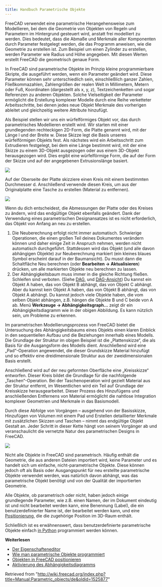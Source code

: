 ```yaml
---
title: Handbuch Parametrische Objekte
---
```


FreeCAD verwendet eine parametrische Herangehensweise zum Modellieren, bei dem die Geometrie von Objekten von Regeln und Parametern im Hintergrund gesteuert wird, anstatt frei modelliert zu werden. Dies bedeutet, dass die Abmaße und Merkmale aller Komponenten durch Parameter festgelegt werden, die das Programm anweisen, wie die Geometrie zu erstellen ist. Zum Beispiel um einen Zylinder zu erstellen, werden Parameter wie Radius und Höhe angegeben. Mit diesen Werten erstellt FreeCAD die geometrisch genaue Form.

In FreeCAD sind parametrische Objekte im Prinzip kleine programmierbare Skripte, die ausgeführt werden, wenn ein Parameter geändert wird. Diese Parameter können sehr unterschiedlich sein, einschließlich ganzer Zahlen, Fließkommazahlen, Zahlengrößen der realen Welt in Millimetern, Metern oder Fuß, Koordinaten (dargestellt als x, y, z), Textzeichenketten und sogar Referenzen zu anderen Objekten. Solche Vielseitigkeit der Parameter ermöglicht die Erstellung komplexer Modelle durch eine Reihe verketteter Arbeitsschritte, bei denen jedes neue Objekt Merkmale des vorherigen ableitet und gleichzeitig weitere Attribute hinzufügt.

Als Beispiel stellen wir uns ein würfelförmiges Objekt vor, das durch parametrisches Modellieren erstellt wird. Wir starten mit einer grundlegenden rechteckigen 2D-Form, die Platte genannt wird, mit der Länge l und der Breite w. Diese Skizze legt die Basis unseres würfelförmigen Objekts fest. Als nächstes wird ein Arbeitsschritt zum Extrudieren festgelegt, bei dem eine Länge bestimmt wird, mit der eine Skizze zu einem 3D-Objekt ausgezogen oder aus einem 3D-Objekt herausgezogen wird. Dies ergibt eine würfelförmige Form, die auf der Form der Skizze und auf der angegebenen Extrusionslänge basiert.

![](/images/FreeCAD_022_PArametricDesignPlate.png)

Auf der Oberseite der Platte skizziere einen Kreis mit einem bestimmten Durchmesser d. Anschließend verwende diesen Kreis, um aus der Originalplatte eine Tasche zu erstellen (Material zu entfernen).

![](/images/FreeCAD_022_ParametricDesignPocket.png)

Wenn du dich entscheidest, die Abmessungen der Platte oder des Kreises zu ändern, wird das endgültige Objekt ebenfalls geändert. Dank der Verwendung eines parametrischen Designansatzes ist es nicht erforderlich, das Objekt von Anfang an neu zu erstellen.

1. Die Neuberechnung erfolgt nicht immer automatisch. Schwierige Operationen, die einen großen Teil deines Dokumentes verändern können und daher einige Zeit in Anspruch nehmen, werden nicht automatisch durchgeführt. Stattdessen wird das Objekt (und alle davon abhängigen Objekte) zur Neuberechnung markiert (ein kleines blaues Symbol erscheint darauf in der Baumansicht). Du musst dann die Schaltfläche Neu berechnen (oder **Bearbeiten -> Aktualisieren**) drücken, um alle markierten Objekte neu berechnen zu lassen.
2. Der Abhängigkeitsbaum muss immer in die gleiche Richtung fließen. Schleifen sind verboten. (Siehe [DAG](/Glossary#Directed_Acyclic_Graph "Glossary"), und [DAG-Ansicht](/DAG_view/de "DAG view/de")) Du kannst ein Objekt A haben, das von Objekt B abhängt, das von Objekt C abhängt. Aber du kannst kein Objekt A haben, das von Objekt B abhängt, das von Objekt A abhängt. Du kannst jedoch viele Objekte haben, die vom selben Objekt abhängen, z.B. hängen die Objekte B und C beide von A ab. Menü **Werkzeuge -> Abhängigkeitsgraph...** zeigt dir ein Abhängigkeitsdiagramm wie in der obigen Abbildung. Es kann nützlich sein, um Probleme zu erkennen.

Im parametrischen Modellierungsprozess von FreeCAD bietet die Untersuchung des Abhängigkeitsbaums eines Objekts einen klaren Einblick in den sequentiellen Aufbau und die Beziehungen innerhalb eines Modells. Die Grundlage der Struktur im obigen Beispiel ist die „Plattenskizze“, die als Basis für die Ausgangsform des Modells dient. Anschließend wird eine „Pad“-Operation angewendet, die dieser Grundskizze Material hinzufügt und so effektiv eine dreidimensionale Struktur aus der zweidimensionalen Basis erstellt.

Anschließend wird auf der neu geformten Oberfläche eine „Kreisskizze“ entworfen. Dieser Kreis bildet die Grundlage für die nachfolgende „Taschen“-Operation. Bei der Taschenoperation wird gezielt Material aus der Struktur entfernt, im Wesentlichen wird ein Teil auf Grundlage der Kreisskizze herausgearbeitet. Dieser Prozess des Hinzufügens und anschließenden Entfernens von Material ermöglicht die nahtlose Integration komplexer Geometrien und Merkmale in das Basismodell.

Durch diese Abfolge von Vorgängen – ausgehend von der Basisskizze, Hinzufügen von Volumen mit einem Pad und Erstellen detaillierter Merkmale mit zusätzlichen Skizzen und Taschen – nimmt das endgültige Objekt Gestalt an. Jeder Schritt in dieser Kette hängt von seinem Vorgänger ab und veranschaulicht die vernetzte Natur des parametrischen Designs in FreeCAD.

![](/images/FreeCAD_022_ParametricDesignDependGraph.png)

Nicht alle Objekte in FreeCAD sind parametrisch. Häufig enthält die Geometrie, die aus anderen Dateien importiert wird, keine Parameter und es handelt sich um einfache, nicht-parametrische Objekte. Diese können jedoch oft als Basis oder Ausgangspunkt für neu erstellte parametrische Objekte verwendet werden, was natürlich davon abhängt, was das parametrische Objekt benötigt und von der Qualität der importierten Geometrie.

Alle Objekte, ob parametrisch oder nicht, haben jedoch einige grundlegende Parameter, wie z.B. einen Namen, der im Dokument eindeutig ist und nicht bearbeitet werden kann, eine Benennung (Label), die ein benutzerdefinierter Name ist, der bearbeitet werden kann, und eine [Positionierung](/Placement/de "Placement/de"), die die zugehörige Position im 3D-Raum enthält.

Schließlich ist es erwähnenswert, dass benutzerdefinierte parametrische Objekte einfach [in Python](/Scripted_objects/de "Scripted objects/de") programmiert werden können.

**Weiterlesen**

- [Der Eigenschafteneditor](/Property_editor/de "Property editor/de")
- [Wie man parametrische Objekte programmiert](/Scripted_objects/de "Scripted objects/de")
- [Objekten in FreeCAD positionieren](/Placement/de "Placement/de")
- [Aktivierung des Abhängigkeitsdiagramms](/Std_DependencyGraph/de "Std DependencyGraph/de")

Retrieved from "<http://wiki.freecad.org/index.php?title=Manual:Parametric_objects/de&oldid=1525877>"
